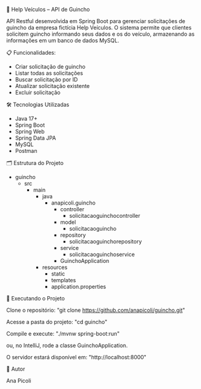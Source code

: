 🚨 Help Veículos – API de Guincho

API Restful desenvolvida em Spring Boot para gerenciar solicitações de guincho da empresa fictícia Help Veículos.
O sistema permite que clientes solicitem guincho informando seus dados e os do veículo, armazenando as informações em um banco de dados MySQL.

📋 Funcionalidades:

- Criar solicitação de guincho
- Listar todas as solicitações
- Buscar solicitação por ID
- Atualizar solicitação existente
- Excluir solicitação

🛠️ Tecnologias Utilizadas
- Java 17+
- Spring Boot
- Spring Web
- Spring Data JPA
- MySQL
- Postman

🗂️ Estrutura do Projeto
- guincho
  - src
    - main
      - java
        - anapicoli.guincho
          - controller
            - solicitacaoguinchocontroller
          - model
            - solicitacaoguincho
          - repository
            - solicitacaoguinchorepository
          - service
            - solicitacaoguinchoservice
          - GuinchoApplication
      - resources
        - static
        - templates
        - application.properties

🚀 Executando o Projeto

Clone o repositório:
"git clone https://github.com/anapicoli/guincho.git"

Acesse a pasta do projeto:
"cd guincho"

Compile e execute:
"./mvnw spring-boot:run"

ou, no IntelliJ, rode a classe GuinchoApplication.

O servidor estará disponível em:
"http://localhost:8000"

📌 Autor

Ana Picoli
